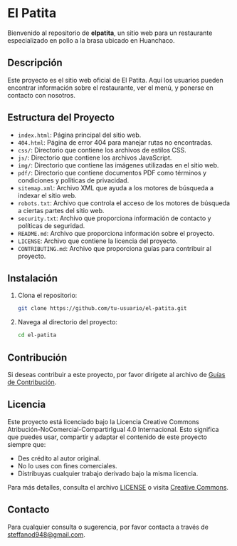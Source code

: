 # El Patita

Bienvenido al repositorio de **elpatita**, un sitio web para un restaurante especializado en pollo a la brasa ubicado en Huanchaco.

## Descripción

Este proyecto es el sitio web oficial de El Patita. Aquí los usuarios pueden encontrar información sobre el restaurante, ver el menú, y ponerse en contacto con nosotros.

## Estructura del Proyecto

- `index.html`: Página principal del sitio web.
- `404.html`: Página de error 404 para manejar rutas no encontradas.
- `css/`: Directorio que contiene los archivos de estilos CSS.
- `js/`: Directorio que contiene los archivos JavaScript.
- `img/`: Directorio que contiene las imágenes utilizadas en el sitio web.
- `pdf/`: Directorio que contiene documentos PDF como términos y condiciones y políticas de privacidad.
- `sitemap.xml`: Archivo XML que ayuda a los motores de búsqueda a indexar el sitio web.
- `robots.txt`: Archivo que controla el acceso de los motores de búsqueda a ciertas partes del sitio web.
- `security.txt`: Archivo que proporciona información de contacto y políticas de seguridad.
- `README.md`: Archivo que proporciona información sobre el proyecto.
- `LICENSE`: Archivo que contiene la licencia del proyecto.
- `CONTRIBUTING.md`: Archivo que proporciona guías para contribuir al proyecto.

## Instalación

1. Clona el repositorio:
   ```sh
   git clone https://github.com/tu-usuario/el-patita.git

2. Navega al directorio del proyecto:
    ```sh
   cd el-patita

## Contribución

Si deseas contribuir a este proyecto, por favor dirígete al archivo de [Guías de Contribución](./CONTRIBUTING.md).

## Licencia

Este proyecto está licenciado bajo la Licencia Creative Commons Atribución-NoComercial-CompartirIgual 4.0 Internacional. Esto significa que puedes usar, compartir y adaptar el contenido de este proyecto siempre que:
- Des crédito al autor original.
- No lo uses con fines comerciales.
- Distribuyas cualquier trabajo derivado bajo la misma licencia.

Para más detalles, consulta el archivo [LICENSE](./LICENSE) o visita [Creative Commons](https://creativecommons.org/licenses/by-nc-sa/4.0/).

## Contacto

Para cualquier consulta o sugerencia, por favor contacta a través de [steffanod948@gmail.com](mailto:steffanod948@gmail.com).
